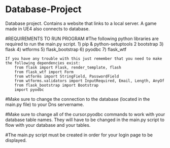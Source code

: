 # Database-Project
Database project. Contains a website that links to a local server. A game made in UE4 also connects to database.


#REQUIREMENTS TO RUN PROGRAM
  #The following python libraries are required to run the main.py script.
    1) pip & python-setuptools
    2  bootstrap
    3) flask
    4) wtforms
    5) flask_bootstrap
    6) pyodbc
    7) flask_wtf
    

    If you have any trouble with this just remember that you need to make the following dependencies exist:
        from flask import Flask, render_template, flash
        from flask_wtf import Form 
        from wtforms import StringField, PasswordField
        from wtforms.validators import InputRequired, Email, Length, AnyOf
        from flask_bootstrap import Bootstrap
        import pyodbc  


#Make sure to change the connection to the database (located in the main.py file) to your Dns servername.



#Make sure to change all of the cursor.pyodbc commands to work with your database table names. They will have to be changed in the main.py script to flow with your database and your tables.



#The main.py script must be created in order for your login page to be displayed.
